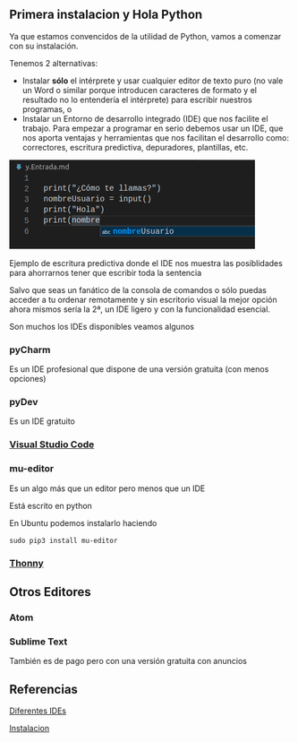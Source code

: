 ## Primera instalacion y Hola Python

Ya que estamos convencidos de la utilidad de Python, vamos a comenzar con su instalación.

Tenemos 2 alternativas:

* Instalar **sólo** el intérprete y usar cualquier editor de texto puro (no vale un Word o similar porque introducen caracteres de formato y el resultado no lo entendería el intérprete) para escribir nuestros programas, o
* Instalar un Entorno de desarrollo integrado (IDE) que nos facilite el trabajo. Para empezar a programar en serio debemos usar un IDE, que nos aporta ventajas y herramientas que nos facilitan el desarrollo como: correctores, escritura predictiva, depuradores, plantillas, etc.

![AutoCompletadoVsCode](./images/AutoCompletadoVsCode.png)

Ejemplo de escritura predictiva donde el IDE nos muestra las posiblidades para ahorrarnos tener que escribir toda la sentencia

Salvo que seas un fanático de la consola de comandos o sólo puedas acceder a tu ordenar remotamente y sin escritorio visual la mejor opción ahora mismos sería la 2ª, un IDE ligero y con la funcionalidad esencial.

Son muchos los IDEs disponibles veamos algunos

### pyCharm

Es un IDE profesional que dispone de una versión gratuita (con menos opciones)

### pyDev

Es un IDE gratuito

### [Visual Studio Code](./1.2.VSCode.md)


### mu-editor

Es un algo más que un editor pero menos que un IDE

Está escrito en python

En Ubuntu podemos instalarlo haciendo

```
sudo pip3 install mu-editor
```


### [Thonny](./1.3.Thonny.md)

## Otros Editores

### Atom

### Sublime Text

También es de pago pero con una versión gratuita con anuncios


## Referencias

[Diferentes IDEs](https://www.kdnuggets.com/2021/01/best-python-ide-code-editors.html)

[Instalacion](https://www.youtube.com/watch?v=9HPf0UE1s2U)